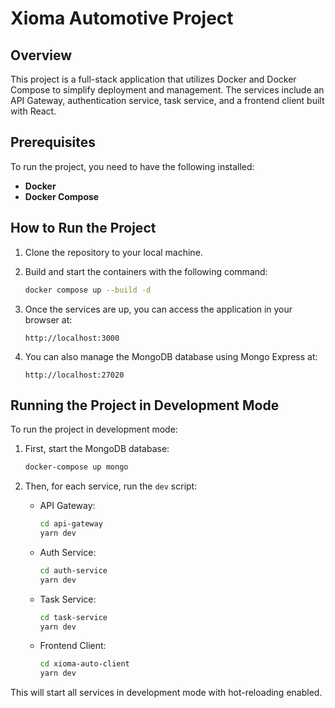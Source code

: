 
# Xioma Automotive Project

## Overview

This project is a full-stack application that utilizes Docker and Docker Compose to simplify deployment and management. The services include an API Gateway, authentication service, task service, and a frontend client built with React.

## Prerequisites

To run the project, you need to have the following installed:

- **Docker**
- **Docker Compose**

## How to Run the Project

1. Clone the repository to your local machine.

2. Build and start the containers with the following command:
   ```bash
   docker compose up --build -d
   ```

3. Once the services are up, you can access the application in your browser at:
   ```
   http://localhost:3000
   ```

4. You can also manage the MongoDB database using Mongo Express at:
   ```
   http://localhost:27020
   ```

## Running the Project in Development Mode

To run the project in development mode:

1. First, start the MongoDB database:
   ```bash
   docker-compose up mongo
   ```

2. Then, for each service, run the `dev` script:

   - API Gateway:
     ```bash
     cd api-gateway
     yarn dev
     ```

   - Auth Service:
     ```bash
     cd auth-service
     yarn dev
     ```

   - Task Service:
     ```bash
     cd task-service
     yarn dev
     ```

   - Frontend Client:
     ```bash
     cd xioma-auto-client
     yarn dev
     ```

This will start all services in development mode with hot-reloading enabled.
